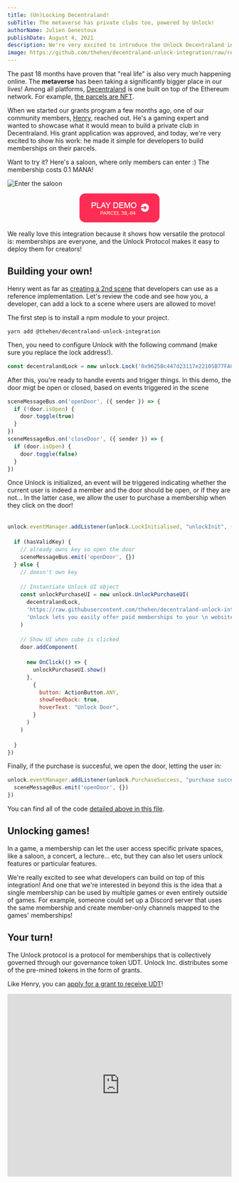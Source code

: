 ```yaml
---
title: (Un)Locking Decentraland!
subTitle: The metaverse has private clubs too, powered by Unlock!
authorName: Julien Genestoux
publishDate: August 4, 2021
description: We're very excited to introduce the Unlock Decentraland integration! It lets Decentralandd developers easily create private spaces that only users who own a specific NFT can access!
image: https://github.com/thehen/decentraland-unlock-integration/raw/readme/docs/img/demo.gif?raw=true
---
```




The past 18 months have proven that "real life" is also very much happening online. The **metaverse** has been taking a significantly bigger place in our lives! Among all platforms, [Decentraland](https://decentraland.org/) is one built on top of the Ethereum network. For example, [the parcels are NFT](https://opensea.io/assets/decentraland).

When we started our grants program a few months ago, one of our community members, [Henry](http://www.henryhoffman.com/), reached out. He's a gaming expert and wanted to showcase what it would mean to build a private club in Decentraland. His grant application was approved, and today, we're very excited to show his work: he made it simple for developers to build memberships on their parcels.

Want to try it? Here's a saloon, where only members can enter :) The membership costs 0.1 MANA!

![Enter the saloon](https://github.com/thehen/decentraland-unlock-integration/raw/readme/docs/img/demo.gif?raw=true)

<div style="text-align: center">
<a href="https://play.decentraland.org/?position=39,-64"><img src="https://github.com/thehen/decentraland-unlock-integration/blob/readme/docs/img/playdemo.png?raw=true" alt="Play Unlock Decentraland demo"></a>
</div>

We really love this integration because it shows how versatile the protocol is: memberships are everyone, and the Unlock Protocol makes it easy to deploy them for creators!

## Building your own!

Henry went as far as [creating a 2nd scene](https://github.com/thehen/unlock-decentraland-example-project) that developers can use as a reference implementation. Let's review the code and see how you, a developer, can add a lock to a scene where users are allowed to move!

The first step is to install a npm module to your project.

```shell
yarn add @thehen/decentraland-unlock-integration
```

Then, you need to configure Unlock with the following command (make sure you replace the lock address!).

```javascript
const decentralandLock = new unlock.Lock('0x9625Bc447d23117e22105B77FAC015F6B970f0C0')
```

After this, you're ready to handle events and trigger things. In this demo, the door migt be open or closed, based on events triggered in the scene

```javascript
sceneMessageBus.on('openDoor', ({ sender }) => {
  if (!door.isOpen) {
    door.toggle(true)
  }
})
sceneMessageBus.on('closeDoor', ({ sender }) => {
  if (door.isOpen) {
    door.toggle(false)
  }
})
```

Once Unlock is initialized, an event will be triggered indicating whether the current user is indeed a member and the door should be open, or if they are not... In the latter case, we allow the user to purchase a membership when they click on the door!

```javascript

unlock.eventManager.addListener(unlock.LockInitialised, "unlockInit", ({ lock, hasValidKey }) => {

  if (hasValidKey) {
    // already owns key so open the door
    sceneMessageBus.emit('openDoor', {})
  } else {
    // doesn't own key

    // Instantiate Unlock UI object
    const unlockPurchaseUI = new unlock.UnlockPurchaseUI(
      decentralandLock,
      'https://raw.githubusercontent.com/thehen/decentraland-unlock-integration/master/images/unlock-logo-black.png',
      'Unlock lets you easily offer paid memberships to your \n website or application. On this website, members \n can leave comments and participate in discussion. \n It is free to try! Just click "purchase" below.'
    )

    // Show UI when cube is clicked
    door.addComponent(

      new OnClick(() => {
        unlockPurchaseUI.show()
      },
        {
          button: ActionButton.ANY,
          showFeedback: true,
          hoverText: "Unlock Door",
        }
      )
    )

  }
})
```

Finally, if the purchase is succesful, we open the door, letting the user in:


```javascript
unlock.eventManager.addListener(unlock.PurchaseSuccess, "purchase success", ({ lock }) => {
  sceneMessageBus.emit('openDoor', {})
})
```

You can find all of the code [detailed above in this file](https://github.com/thehen/unlock-decentraland-example-project/blob/269d877be2993aca4693ab05c969652f891724a5/src/game.ts).


## Unlocking games!

In a game, a membership can let the user access specific private spaces, like a saloon, a concert, a lecture… etc, but they can also let users unlock features or particular features.

We're really excited to see what developers can build on top of this integration! And one that we're interested in beyond this is the idea that a single membership can be used by multiple games or even entirely outside of games. For example, someone could set up a Discord server that uses the same membership and create member-only channels mapped to the games' memberships!

## Your turn!

The Unlock protocol is a protocol for memberships that is collectively governed through our governance token UDT. Unlock Inc. distributes some of the pre-mined tokens in the form of grants.

Like Henry, you can [apply for a grant to receive UDT](https://share.hsforms.com/1gAdLgNOESNCWJ9bJxCUAMwbvg22?__hstc=157293157.a64577003debff883e378fbdfc5fa3ab.1627501869513.1627659020947.1627979313219.4&__hssc=157293157.2.1627979313219&__hsfp=1354805476)!


<iframe width="100%" height="410" src="https://www.youtube.com/embed/q3kPUXdDr80" title="YouTube video player" frameborder="0" allow="accelerometer; autoplay; clipboard-write; encrypted-media; gyroscope; picture-in-picture" allowfullscreen></iframe>
